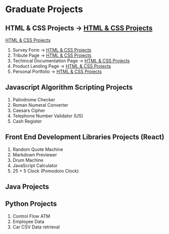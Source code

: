 # Graduate Projects

## HTML & CSS Projects -> [HTML & CSS Projects](https://github.com/StevieJSmith/Graduate-Projects/tree/main/HTML%20%26%20CSS%20Projects)
[HTML & CSS Projects](https://github.com/StevieJSmith/Graduate-Projects/tree/main/HTML%20%26%20CSS%20Projects)
1. Survey Form -> [HTML & CSS Projects](https://github.com/StevieJSmith/Graduate-Projects/tree/main/HTML%20%26%20CSS%20Projects)
2. Tribute Page -> [HTML & CSS Projects](https://github.com/StevieJSmith/Graduate-Projects/tree/main/HTML%20%26%20CSS%20Projects)
3. Techincal Documentation Page -> [HTML & CSS Projects](https://github.com/StevieJSmith/Graduate-Projects/tree/main/HTML%20%26%20CSS%20Projects)
4. Product Landing Page -> [HTML & CSS Projects](https://github.com/StevieJSmith/Graduate-Projects/tree/main/HTML%20%26%20CSS%20Projects)
5. Personal Portfolio -> [HTML & CSS Projects](https://github.com/StevieJSmith/Graduate-Projects/tree/main/HTML%20%26%20CSS%20Projects)

## Javascript Algorithm Scripting Projects
1. Palindrome Checker
2. Roman Numeral Converter
3. Caesars Cipher
4. Telephone Number Validator (US)
5. Cash Register

## Front End Development Libraries Projects (React)
1. Random Quote Machine
2. Markdown Previewer
3. Drum Machine
4. JavaScript Calculator
5. 25 + 5 Clock (Pomodoro Clock)

## Java Projects

## Python Projects
1. Control Flow ATM
2. Employee Data
3. Car CSV Data retrieval
